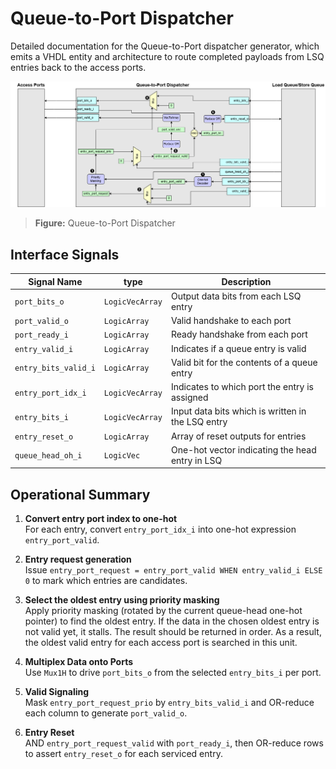 # Queue-to-Port Dispatcher

Detailed documentation for the Queue-to-Port dispatcher generator, which emits a VHDL entity and architecture to route completed payloads from LSQ entries back to the access ports.

![Queue-to-Port Dispatcher](./images_LSQ/queue_to_port.png)
> **Figure:** Queue-to-Port Dispatcher
## Interface Signals

| Signal Name          | type                | Description     |
| -------------------- | ------------------- | --------------- |
| `port_bits_o`        | `LogicVecArray`     | Output data bits from each LSQ entry |
| `port_valid_o`       | `LogicArray`        | Valid handshake to each port |
| `port_ready_i`       | `LogicArray`        | Ready handshake from each port |
| `entry_valid_i`      | `LogicArray`        | Indicates if a queue entry is valid  |
| `entry_bits_valid_i` | `LogicArray`        | Valid bit for the contents of a queue entry|
| `entry_port_idx_i`   | `LogicVecArray`     | Indicates to which port the entry is assigned|
| `entry_bits_i`       | `LogicVecArray`     | Input data bits which is written in the LSQ entry |
| `entry_reset_o`      | `LogicArray`        | Array of reset outputs for entries|
| `queue_head_oh_i`    | `LogicVec`          | One-hot vector indicating the head entry in LSQ |

## Operational Summary
1. **Convert entry port index to one-hot**  
    For each entry, convert `entry_port_idx_i` into one-hot expression `entry_port_valid`.
2. **Entry request generation**  
    Issue `entry_port_request = entry_port_valid WHEN entry_valid_i ELSE 0` to mark which entries are candidates.
3. **Select the oldest entry using priority masking**  
    Apply priority masking (rotated by the current queue-head one-hot pointer) to find the oldest entry. If the data in the chosen oldest entry is not valid yet, it stalls. The result should be returned in order. As a result, the oldest valid entry for each access port is searched in this unit.

4. **Multiplex Data onto Ports**  
    Use `Mux1H` to drive `port_bits_o` from the selected `entry_bits_i` per port.

5. **Valid Signaling**  
    Mask `entry_port_request_prio` by `entry_bits_valid_i` and OR-reduce each column to generate `port_valid_o`.

6. **Entry Reset**  
    AND `entry_port_request_valid` with `port_ready_i`, then OR-reduce rows to assert `entry_reset_o` for each serviced entry.
